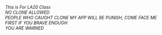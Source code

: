 *This is For LA20 Class*
<br>
*NO CLONE ALLOWED*
<br>
*PEOPLE WHO CAUGHT CLONE MY APP WILL BE PUNISH, COME FACE ME FIRST IF YOU BRAVE ENOUGH*
<br>
*YOU ARE WARNED*
<br>

